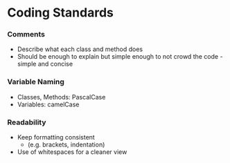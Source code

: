 # Coding Standards
### Comments
- Describe what each class and method does
- Should be enough to explain but simple enough to not crowd the code
    -simple and concise

### Variable Naming
- Classes, Methods: PascalCase
- Variables: camelCase

### Readability
- Keep formatting consistent
  - (e.g. brackets, indentation)
- Use of whitespaces for a cleaner view
